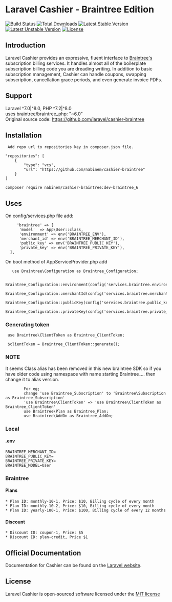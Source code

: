# Laravel Cashier - Braintree Edition

[![Build Status](https://travis-ci.org/laravel/cashier-braintree.svg)](https://travis-ci.org/laravel/cashier-braintree)
[![Total Downloads](https://poser.pugx.org/laravel/cashier-braintree/d/total.svg)](https://packagist.org/packages/laravel/cashier-braintree)
[![Latest Stable Version](https://poser.pugx.org/laravel/cashier-braintree/v/stable.svg)](https://packagist.org/packages/laravel/cashier-braintree)
[![Latest Unstable Version](https://poser.pugx.org/laravel/cashier-braintree/v/unstable.svg)](https://packagist.org/packages/laravel/cashier-braintree)
[![License](https://poser.pugx.org/laravel/cashier-braintree/license.svg)](https://packagist.org/packages/laravel/cashier-braintree)

## Introduction

Laravel Cashier provides an expressive, fluent interface to [Braintree's](https://www.braintreepayments.com/) subscription billing services. It handles almost all of the boilerplate subscription billing code you are dreading writing. In addition to basic subscription management, Cashier can handle coupons, swapping subscription, cancellation grace periods, and even generate invoice PDFs.

## Support
   Laravel ^7.0|^8.0, PHP ^7.2|^8.0 <br>
   uses braintree/braintree_php: "~6.0" <br>
   Original source code: https://github.com/laravel/cashier-braintree 
   
## Installation
     Add repo url to repositories key in composer.json file.

    "repositories": [
        {
            "type": "vcs",
            "url": "https://github.com/nabinem/cashier-braintree"
        }
    ]

    composer require nabinem/cashier-braintree:dev-braintree_6
    
## Uses
  On config/services.php file add: <br>
  
         'braintree' => [
          'model'  => App\User::class,
          'environment' => env('BRAINTREE_ENV'),
          'merchant_id' => env('BRAINTREE_MERCHANT_ID'),
          'public_key' => env('BRAINTREE_PUBLIC_KEY'),
          'private_key' => env('BRAINTREE_PRIVATE_KEY'),
      ],
  
  On boot method of AppServiceProvider.php add<br>
  
       use Braintree\Configuration as Braintree_Configuration;
       
        Braintree_Configuration::environment(config('services.braintree.environment'));
        Braintree_Configuration::merchantId(config('services.braintree.merchant_id'));
        Braintree_Configuration::publicKey(config('services.braintree.public_key'));
        Braintree_Configuration::privateKey(config('services.braintree.private_key'));
    
   ### Generating token
     use Braintree\ClientToken as Braintree_ClientToken;
     
     $clientToken = Braintree_ClientToken::generate();
  
  ### NOTE
  It seems Class alias has been removed in this new braintree SDK so if you have older code using
  namespace with name starting Braintree_... then change it to alias version.
         
            For eg;
            change 'use Braintree_Subscription' to 'Braintree\Subscription as Braintree_Subscription'
            'use Braintree\ClientToken' => 'use Braintree\ClientToken as Braintree_ClientToken'
            use Braintree\Plan as Braintree_Plan;
            use Braintree\AddOn as Braintree_AddOn;
            
            

### Local
#### .env
    BRAINTREE_MERCHANT_ID=
    BRAINTREE_PUBLIC_KEY=
    BRAINTREE_PRIVATE_KEY=
    BRAINTREE_MODEL=User

### Braintree
#### Plans
    * Plan ID: monthly-10-1, Price: $10, Billing cycle of every month
    * Plan ID: monthly-10-2, Price: $10, Billing cycle of every month
    * Plan ID: yearly-100-1, Price: $100, Billing cycle of every 12 months
#### Discount
    * Discount ID: coupon-1, Price: $5
    * Discount ID: plan-credit, Price $1


## Official Documentation

Documentation for Cashier can be found on the [Laravel website](http://laravel.com/docs/billing).

## License

Laravel Cashier is open-sourced software licensed under the [MIT license](http://opensource.org/licenses/MIT)
